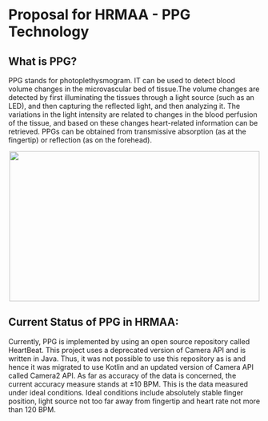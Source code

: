 # Proposal for HRMAA - PPG Technology

## What is PPG?

PPG stands for photoplethysmogram. IT can be used to detect blood volume changes in the microvascular bed of tissue.The volume changes are detected by first illuminating the tissues through a light source (such as an LED), and then capturing the reflected light, and then analyzing it. The variations in the light intensity are related to changes in the blood
perfusion of the tissue, and based on these changes heart-related information can be retrieved.
PPGs can be obtained from transmissive absorption (as at the fingertip) or reflection (as on the forehead).

<p align="center">
  <img width="500" height="300" src="https://upload.wikimedia.org/wikipedia/commons/4/4f/PPG.PNG">
</p>


## Current Status of PPG in HRMAA:

Currently, PPG is implemented by using an open source repository called HeartBeat. This project uses a deprecated version of Camera API and is written in Java.
Thus, it was not possible to use this repository as is and hence it was migrated to use Kotlin and an updated version of Camera API called Camera2 API.
As far as accuracy of the data is concerned, the current accuracy measure stands at ±10 BPM. This is the data measured under ideal conditions. Ideal conditions include absolutely stable finger position, light source not too far away from fingertip and heart rate not more than 120 BPM.

